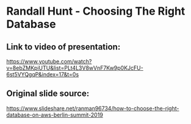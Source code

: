 # Randall Hunt - Choosing The Right Database

## Link to video of presentation:
https://www.youtube.com/watch?v=8ebZMKpiUTU&list=PLt4L3V8wVnF7Kw9p0KJcFU-6st5VYQgqP&index=17&t=0s

## Original slide source:
https://www.slideshare.net/ranman96734/how-to-choose-the-right-database-on-aws-berlin-summit-2019
